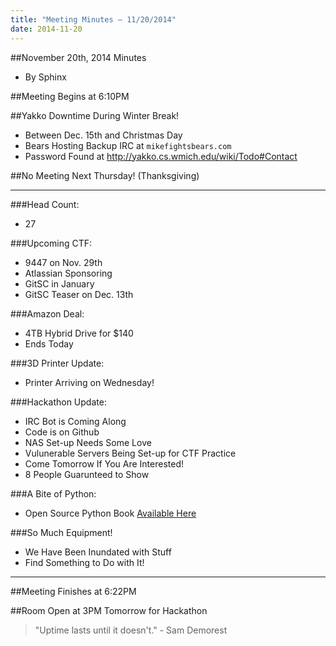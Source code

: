 ```yaml
---
title: "Meeting Minutes – 11/20/2014"
date: 2014-11-20
---
```

##November 20th, 2014 Minutes
* By Sphinx

##Meeting Begins at 6:10PM

##Yakko Downtime During Winter Break!
* Between Dec. 15th and Christmas Day
* Bears Hosting Backup IRC at `mikefightsbears.com`
* Password Found at http://yakko.cs.wmich.edu/wiki/Todo#Contact

##No Meeting Next Thursday! (Thanksgiving)

- - -

###Head Count:
* 27

###Upcoming CTF:
* 9447 on Nov. 29th
* Atlassian Sponsoring
* GitSC in January
* GitSC Teaser on Dec. 13th

###Amazon Deal:
* 4TB Hybrid Drive for $140
* Ends Today

###3D Printer Update:
* Printer Arriving on Wednesday!

###Hackathon Update:
* IRC Bot is Coming Along
* Code is on Github
* NAS Set-up Needs Some Love
* Vulunerable Servers Being Set-up for CTF Practice
* Come Tomorrow If You Are Interested!
* 8 People Guarunteed to Show

###A Bite of Python:
* Open Source Python Book [Available Here](http://www.swaroopch.com/notes/python)

###So Much Equipment!
* We Have Been Inundated with Stuff
* Find Something to Do with It!

- - -

##Meeting Finishes at 6:22PM

##Room Open at 3PM Tomorrow for Hackathon

> "Uptime lasts until it doesn't." - Sam Demorest
